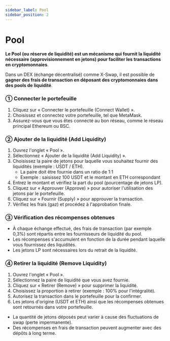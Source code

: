 ```yaml
---
sidebar_label: Pool
sidebar_position: 2
---
```


# Pool

**Le Pool (ou réserve de liquidité) est un mécanisme qui fournit la liquidité nécessaire (approvisionnement en jetons) pour faciliter les transactions en cryptomonnaies**.

Dans un DEX (échange décentralisé) comme X-Swap, il est possible de **gagner des frais de transaction en déposant des cryptomonnaies dans des pools de liquidité**.

### **① Connecter le portefeuille**

1. Cliquez sur « Connecter le portefeuille (Connect Wallet) ».
2. Choisissez et connectez votre portefeuille, tel que MetaMask.
3. Assurez-vous que vous êtes connecté au bon réseau, comme le réseau principal Ethereum ou BSC.

### **② Ajouter de la liquidité (Add Liquidity)**

1. Ouvrez l'onglet « Pool ».
2. Sélectionnez « Ajouter de la liquidité (Add Liquidity) ».
3. Choisissez la paire de jetons pour laquelle vous souhaitez fournir des liquidités (exemple : USDT / ETH).
    - La paire doit être fournie dans un ratio de 1:1
    - Exemple : saisissez 100 USDT et le montant en ETH correspondant
4. Entrez le montant et vérifiez la part du pool (pourcentage de jetons LP).
5. Cliquez sur « Approuver (Approve) » pour autoriser l'utilisation des jetons par le portefeuille.
6. Cliquez sur « Fournir (Supply) » pour approuver la transaction.
7. Vérifiez les frais (gaz) et procédez à l'approbation finale.

### **③ Vérification des récompenses obtenues**

- À chaque échange effectué, des frais de transaction (par exemple 0,3%) sont répartis entre les fournisseurs de liquidité du pool.
- Les récompenses s'accumulent en fonction de la durée pendant laquelle vous fournissez des liquidités.
- Les jetons LP sont nécessaires lors du retrait de la liquidité.

### **④ Retirer la liquidité (Remove Liquidity)**

1. Ouvrez l'onglet « Pool ».
2. Sélectionnez la paire de liquidité que vous avez fournie.
3. Cliquez sur « Retirer (Remove) » pour supprimer la liquidité.
4. Choisissez la proportion à retirer (exemple : 100% pour l'intégralité).
5. Autorisez la transaction dans le portefeuille pour la confirmer.
6. Les jetons d'origine (USDT et ETH) ainsi que les récompenses obtenues sont retournés dans votre portefeuille.

- La quantité de jetons déposés peut varier à cause des fluctuations de swap (perte impermanente).
- Des récompenses en frais de transaction peuvent augmenter avec des dépôts à long terme.